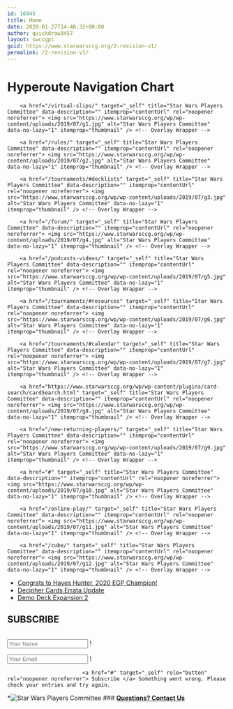 ```yaml
---
id: 16945
title: Home
date: 2020-01-27T14:48:32+00:00
author: quickdraw3457
layout: swccgpc
guid: https://www.starwarsccg.org/2-revision-v1/
permalink: /2-revision-v1/
---
```

# Hyperoute Navigation Chart 


		<a href="/virtual-slips/" target="_self" title="Star Wars Players Committee" data-description="" itemprop="contentUrl" rel="noopener noreferrer"> <img src="https://www.starwarsccg.org/wp/wp-content/uploads/2019/07/g1.jpg" alt="Star Wars Players Committee" data-no-lazy="1" itemprop="thumbnail" /> <!-- Overlay Wrapper -->

<!-- Overlay Wrapper Closed --></a> 

<meta itemprop="width" content="500" />

<meta itemprop="height" content="400" />


		<a href="/rules/" target="_self" title="Star Wars Players Committee" data-description="" itemprop="contentUrl" rel="noopener noreferrer"> <img src="https://www.starwarsccg.org/wp/wp-content/uploads/2019/07/g2.jpg" alt="Star Wars Players Committee" data-no-lazy="1" itemprop="thumbnail" /> <!-- Overlay Wrapper -->

<!-- Overlay Wrapper Closed --></a> 

<meta itemprop="width" content="500" />

<meta itemprop="height" content="400" />


		<a href="/tournaments/#decklists" target="_self" title="Star Wars Players Committee" data-description="" itemprop="contentUrl" rel="noopener noreferrer"> <img src="https://www.starwarsccg.org/wp/wp-content/uploads/2019/07/g3.jpg" alt="Star Wars Players Committee" data-no-lazy="1" itemprop="thumbnail" /> <!-- Overlay Wrapper -->

<!-- Overlay Wrapper Closed --></a> 

<meta itemprop="width" content="500" />

<meta itemprop="height" content="400" />


		<a href="/forum/" target="_self" title="Star Wars Players Committee" data-description="" itemprop="contentUrl" rel="noopener noreferrer"> <img src="https://www.starwarsccg.org/wp/wp-content/uploads/2019/07/g4.jpg" alt="Star Wars Players Committee" data-no-lazy="1" itemprop="thumbnail" /> <!-- Overlay Wrapper -->

<!-- Overlay Wrapper Closed --></a> 

<meta itemprop="width" content="500" />

<meta itemprop="height" content="400" />


		<a href="/podcasts-videos/" target="_self" title="Star Wars Players Committee" data-description="" itemprop="contentUrl" rel="noopener noreferrer"> <img src="https://www.starwarsccg.org/wp/wp-content/uploads/2019/07/g5.jpg" alt="Star Wars Players Committee" data-no-lazy="1" itemprop="thumbnail" /> <!-- Overlay Wrapper -->

<!-- Overlay Wrapper Closed --></a> 

<meta itemprop="width" content="500" />

<meta itemprop="height" content="400" />


		<a href="/tournaments/#resources" target="_self" title="Star Wars Players Committee" data-description="" itemprop="contentUrl" rel="noopener noreferrer"> <img src="https://www.starwarsccg.org/wp/wp-content/uploads/2019/07/g6.jpg" alt="Star Wars Players Committee" data-no-lazy="1" itemprop="thumbnail" /> <!-- Overlay Wrapper -->

<!-- Overlay Wrapper Closed --></a> 

<meta itemprop="width" content="500" />

<meta itemprop="height" content="400" />


		<a href="/tournaments/#calendar" target="_self" title="Star Wars Players Committee" data-description="" itemprop="contentUrl" rel="noopener noreferrer"> <img src="https://www.starwarsccg.org/wp/wp-content/uploads/2019/07/g7.jpg" alt="Star Wars Players Committee" data-no-lazy="1" itemprop="thumbnail" /> <!-- Overlay Wrapper -->

<!-- Overlay Wrapper Closed --></a> 

<meta itemprop="width" content="500" />

<meta itemprop="height" content="400" />


		<a href="https://www.starwarsccg.org/wp/wp-content/plugins/card-search/cardSearch.html" target="_self" title="Star Wars Players Committee" data-description="" itemprop="contentUrl" rel="noopener noreferrer"> <img src="https://www.starwarsccg.org/wp/wp-content/uploads/2019/07/g8.jpg" alt="Star Wars Players Committee" data-no-lazy="1" itemprop="thumbnail" /> <!-- Overlay Wrapper -->

<!-- Overlay Wrapper Closed --></a> 

<meta itemprop="width" content="500" />

<meta itemprop="height" content="400" />


		<a href="/new-returning-players/" target="_self" title="Star Wars Players Committee" data-description="" itemprop="contentUrl" rel="noopener noreferrer"> <img src="https://www.starwarsccg.org/wp/wp-content/uploads/2019/07/g9.jpg" alt="Star Wars Players Committee" data-no-lazy="1" itemprop="thumbnail" /> <!-- Overlay Wrapper -->

<!-- Overlay Wrapper Closed --></a> 

<meta itemprop="width" content="500" />

<meta itemprop="height" content="400" />


		<a href="#" target="_self" title="Star Wars Players Committee" data-description="" itemprop="contentUrl" rel="noopener noreferrer"> <img src="https://www.starwarsccg.org/wp/wp-content/uploads/2019/07/g10.jpg" alt="Star Wars Players Committee" data-no-lazy="1" itemprop="thumbnail" /> <!-- Overlay Wrapper -->

<!-- Overlay Wrapper Closed --></a> 

<meta itemprop="width" content="500" />

<meta itemprop="height" content="400" />


		<a href="/online-play/" target="_self" title="Star Wars Players Committee" data-description="" itemprop="contentUrl" rel="noopener noreferrer"> <img src="https://www.starwarsccg.org/wp/wp-content/uploads/2019/07/g11.jpg" alt="Star Wars Players Committee" data-no-lazy="1" itemprop="thumbnail" /> <!-- Overlay Wrapper -->

<!-- Overlay Wrapper Closed --></a> 

<meta itemprop="width" content="500" />

<meta itemprop="height" content="400" />


		<a href="/cube/" target="_self" title="Star Wars Players Committee" data-description="" itemprop="contentUrl" rel="noopener noreferrer"> <img src="https://www.starwarsccg.org/wp/wp-content/uploads/2019/07/g12.jpg" alt="Star Wars Players Committee" data-no-lazy="1" itemprop="thumbnail" /> <!-- Overlay Wrapper -->

<!-- Overlay Wrapper Closed --></a> 

<meta itemprop="width" content="500" />

<meta itemprop="height" content="400" />

  * [Congrats to Hayes Hunter, 2020 EGP Champion!](https://www.starwarsccg.org/congrats-to-hayes-hunter-2020-egp-champion/)
  * [Decipher Cards Errata Update](https://www.starwarsccg.org/decipher-cards-errata-update/)
  * [Demo Deck Expansion 2](https://www.starwarsccg.org/demo-deck-expansion-2/)

## SUBSCRIBE

###### 

<input type="text" name="uabb-subscribe-form-fname" id="uabb-subscribe-form-fname" placeholder="Your Name" /> ! <!-- Inline Block Space Fix 
				-->

<!-- Inline Block Space Fix
				-->

<input type="email" name="uabb-subscribe-form-email" placeholder="Your Email" /> ! <!-- Inline Block Space Fix	
				-->

<!-- Inline Block Space Fix	
				-->


							<a href="#" target="_self" role="button" rel="noopener noreferrer"> Subscribe </a> Something went wrong. Please check your entries and try again. 

  *![Star Wars Players Committee](https://www.starwarsccg.org/wp/wp-content/uploads/2019/04/003.png) 
    ### **[Questions? Contact Us](#)**